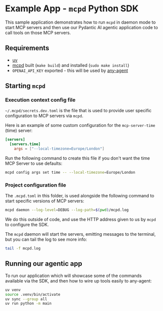 # Example App - `mcpd` Python SDK

This sample application demonstrates how to run `mcpd` in daemon mode to start MCP servers and then use our Pydantic AI agentic
application code to call tools on those MCP servers.

## Requirements

* [uv](https://docs.astral.sh/uv/getting-started/installation/)
* [mcpd](https://github.com/mozilla-ai/mcpd-cli) built (`make build`) and installed (`sudo make install`)
* `OPENAI_API_KEY` exported - this will be used by [any-agent](https://github.com/mozilla-ai/any-agent)

## Starting `mcpd`

### Execution context config file

`~/.mcpd/secrets.dev.toml` is the file that is used to provide user specific configuration to MCP servers via `mcpd`.

Here is an example of some custom configuration for the `mcp-server-time` (time) server:

```toml
[servers]
  [servers.time]
    args = ["--local-timezone=Europe/London"]
```

Run the following command to create this file if you don't want the time MCP Server to use defaults:

```bash
mcpd config args set time -- --local-timezone=Europe/London
```

### Project configuration file

The `.mcpd.toml` in this folder, is used alongside the following command to start specific versions of MCP servers:

```bash
mcpd daemon --log-level=DEBUG --log-path=$(pwd)/mcpd.log
```

We do this outside of code, and use the HTTP address given to us by `mcpd` to configure the SDK.

The `mcpd` daemon will start the servers, emitting messages to the terminal, but you can tail the log to see more info:

```bash
tail -f mcpd.log
```

## Running our agentic app

To run our application which will showcase some of the commands available via the SDK, and then how to wire up tools easily
to any-agent:

```bash
uv venv
source .venv/bin/activate
uv sync --group all
uv run python -m main
```
